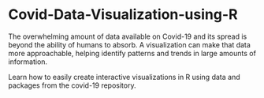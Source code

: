 # Covid-Data-Visualization-using-R

The overwhelming amount of data available on Covid-19 and its spread is beyond the ability of humans to absorb. A visualization can make that data more approachable, helping identify patterns and trends in large amounts of information.

Learn how to easily create interactive visualizations in R using data and packages from the covid-19 repository.
